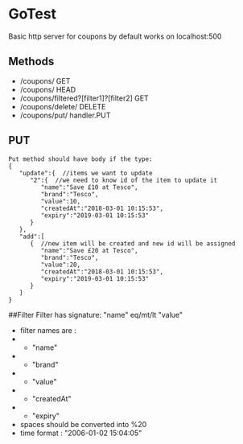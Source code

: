 # GoTest

Basic http server for coupons by default works on localhost:500

## Methods
* /coupons/ GET
* /coupons/ HEAD
* /coupons/filtered?[filter1]?[filter2] GET
* /coupons/delete/ DELETE
* /coupons/put/ handler.PUT

## PUT 
```
Put method should have body if the type:
{  
   "update":{  //items we want to update
      "2":{  //we need to know id of the item to update it
         "name":"Save £10 at Tesco",
         "brand":"Tesco",
         "value":10,
         "createdAt":"2018-03-01 10:15:53",
         "expiry":"2019-03-01 10:15:53"
      }
   },
   "add":[  
      {  //new item will be created and new id will be assigned
         "name":"Save £20 at Tesco",
         "brand":"Tesco",
         "value":20,
         "createdAt":"2018-03-01 10:15:53",
         "expiry":"2019-03-01 10:15:53"
      }
   ]
}
```
##Filter
Filter has signature: "name" eq/mt/lt "value"
* filter names are : 
* * "name" 
* * "brand"  
* * "value" 
* * "createdAt" 
* * "expiry"
* spaces should be converted into %20
* time format : "2006-01-02 15:04:05"